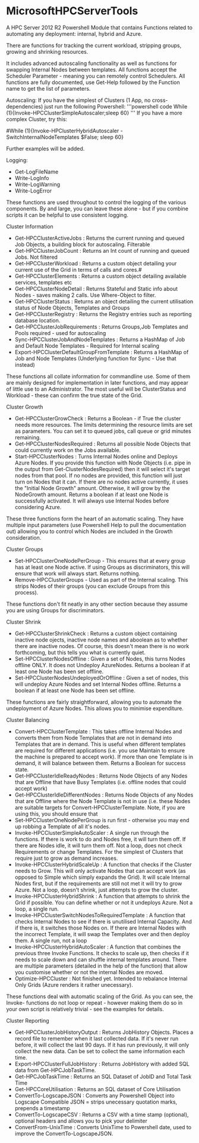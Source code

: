 # MicrosoftHPCServerTools
A HPC Server 2012 R2 Powershell Module that contains Functions related to automating any deployment: internal, hybrid and Azure.

There are functions for tracking the current workload, stripping groups, growing and shrinking resources. 

It includes advanced autoscaling functionality as well as functions for swapping Internal Nodes between templates. All functions accept the Scheduler Parameter - meaning you can remotely control Schedulers. All functions are fully documented, use Get-Help followed by the Function name to get the list of parameters. 

Autoscaling: 
If you have the simplest of Clusters (1 App, no cross-dependencies) just run the following Powershell:
'''powershell
code
While (1){Invoke-HPCClusterSimpleAutoscaler;sleep 60}
'''
If you have a more complex Cluster, try this:

#While (1){Invoke-HPClusterHybridAutoscaler - SwitchInternalNodeTemplates $False; sleep 60}

Further examples will be added. 

Logging:
 - Get-LogFileName
 - Write-LogInfo
 - Write-LogWarning
 - Write-LogError

These functions are used throughout to control the logging of the various components. By and large, you can leave these alone - but if you combine scripts it can be helpful to use consistent logging. 

Cluster Information
  - Get-HPCClusterActiveJobs : Returns the current running and queued Job Objects, a building block for autoscaling. Filterable
  - Get-HPCClusterJobCount : Returns an Int count of running and queued Jobs. Not filtered 
  - Get-HPCClusterWorkload : Returns a custom object detailing your current use of the Grid in terms of calls and cores.#
  - Get-HPCClusterElements : Returns a custom object detailing available services, templates etc
  - Get-HPCClusterNodeDetail : Returns Stateful and Static info about Nodes - saves making 2 calls. Use Where-Object to filter.
  - Get-HPCClusterStatus : Returns an object detailing the current utilisation status of Node Objects, Templates and Groups
  - Get-HPCClusterRegistry : Returns the Registry entries such as reporting database location.
  - Get-HPCClusterJobRequirements : Returns Groups,Job Templates and Pools required - used for autoscaling
  - Sync-HPCClusterJobAndNodeTemplates : Returns a HashMap of Job and Default Node Templates - Required for Internal scaling
  - Export-HPCClusterDefaultGroupFromTemplate : Returns a HashMap of Job and Node Templates (Underlying function for Sync - Use that instead)

These functions all collate information for commandline use. Some of them are mainly designed for implementation in later functions, and may appear of little use to an Administrator. The most useful will be ClusterStatus and Workload - these can confirm the true state of the Grid.

Cluster Growth
  - Get-HPCClusterGrowCheck : Returns a Boolean - if True the cluster needs more resources. The limits determining the resource limits are set as parameters. You can set it to queued jobs, call queue or grid minutes remaining. 
  - Get-HPCClusterNodesRequired : Returns all possible Node Objects that could currently work on the Jobs available.
  - Start-HPCClusterNodes : Turns Internal Nodes online and Deploys Azure Nodes. If you provide this function with Node Objects (i.e. pipe in the output from Get-ClusterNodesRequired) then it will select it's target nodes from that pool. If no nodes are provided, this function will just turn on Nodes that it can. If there are no nodes active currently, it uses the "Initial Node Growth" amount. Otherwise, it will grow by the NodeGrowth amount. Returns a boolean if at least one Node is successfully activated. It will always use Internal Nodes before considering Azure. 

These three functions form the heart of an automatic scaling. They have multiple input parameters (use Powershell Help to pull the documentation out) allowing you to control which Nodes are included in the Growth consideration. 

Cluster Groups
  - Set-HPCClusterOneNodePerGroup - This ensures that at every group has at least one Node active. If using Groups as discriminators, this will ensure that work will always start. Returns nothing.
  - Remove-HPCClusterGroups - Used as part of the Internal scaling. This strips Nodes of their groups (you can exclude Groups from this process). 

These functions don't fit neatly in any other section because they assume you are using Groups for discriminators. 

Cluster Shrink
  - Get-HPCClusterShrinkCheck : Returns a custom object containing inactive node ojects, inactive node names and aboolean as to whether there are inactive nodes. Of course, this doesn't mean there is no work forthcoming, but this tells you what is currently quiet.
  - Set-HPCClusterNodesOffline : Given a set of Nodes, this turns Nodes offline ONLY. It does not Undeploy AzureNodes. Returns a boolean if at least one Node has been set offline.
  - Set-HPCClusterNodesUndeployedOrOffline : Given a set of nodes, this will undeploy Azure Nodes and set Internal Nodes offline. Returns a boolean if at least one Node has been set offline.

These functions are fairly straightforward, allowing you to automate the undeployment of Azure Nodes. This allows you to minimise expenditure. 

Cluster Balancing

  - Convert-HPCClusterTemplate : This takes offline Internal Nodes and converts them from Node Templates that are not in demand into Templates that are in demand. This is useful when different templates are required for different applications (i.e. you use Maintain to ensure the machine is prepared to accept work). If more than one Template is in demand, it will balance between them. Returns a Boolean for success state.
  - Get-HPCClusterIdleReadyNodes : Returns Node Objects of any Nodes that are Offline that have Busy Templates (i.e. offline nodes that could accept work)
  - Get-HPCClusterIdleDifferentNodes : Returns Node Objects of any Nodes that are Offline where the Node Template is not in use (i.e. these Nodes are suitable targets for Convert-HPCClusterTemplate. Note, if you are using this, you should ensure that
  - Set-HPCClusterOneNodePerGroup is run first - otherwise you may end up robbing a Template of all it's nodes. 
  - Invoke-HPCClusterSimpleAutoScaler : A single run through the functions. If there is work to do and Nodes free, it will turn them off. If there are Nodes idle, it will turn them off. Not a loop, does not check Requirements or change Templates. For the simplest of Clusters that require just to grow as demand increases.
  - Invoke-HPCClusterHybridScaleUp : A function that checks if the Cluster needs to Grow. This will only activate Nodes that can accept work (as opposed to Simple which simply expands the Grid). It will scale Internal Nodes first, but if the requirements are still not met it will try to grow Azure. Not a loop, doesn't shrink, just attempts to grow the cluster.
  - Invoke-HPCClusterHybridShrink : A function that attempts to shrink the Grid if possible. You can define whether or not it undeploys Azure. Not a loop, a single run.
  - Invoke-HPCClusterSwitchNodesToRequiredTemplate : A function that checks Internal Nodes to see if there is unutilised Internal Capacity. And if there is, it switches those Nodes on. If there are Internal Nodes with the incorrect Template, it will swap the Templates over and then deploy them. A single run, not a loop
  - Invoke-HPCClusterHybridAutoScaler : A function that combines the previous three Invoke Functions. It checks to scale up, then checks if it needs to scale down and can shuffle internal templates around. There are multiple parameters (detailed in the help of the function) that allow you customise whether or not the internal Nodes are moved. 
  - Optimize-HPCCluster : Not finished yet. Intended to rebalance Internal Only Grids (Azure renders it rather unecessary). 

These functions deal with automatic scaling of the Grid. As you can see, the Invoke- functions do not loop or repeat - however making them do so in your own script is relatively trivial - see the examples for details. 

Cluster Reporting
  - Get-HPCClusterJobHistoryOutput : Returns JobHistory Objects. Places a record file to remember when it last collected data. If it's never run before, it will collect the last 90 days. If it has run previously, it will only collect the new data. Can be set to collect the same information each time. 
  - Export-HPCClusterFullJobHistory : Returns JobHistory with added SQL data from Get-HPCJobTaskTime. 
  - Get-HPCJobTaskTime : Returns an SQL Dataset of JobID and Total Task Time
  - Get-HPCCoreUtilisation : Returns an SQL dataset of Core Utilisation
  - ConvertTo-LogscapeJSON : Converts any Powershell Object into Logscape Compatible JSON = strips unecessary quotation marks, prepends a timestamp
  - ConvertTo-LogscapeCSV : Returns a CSV with a time stamp (optional),  optional headers and allows you to pick your delimiter
  - ConvertFrom-UnixTime : Converts UnixTime to Powershell date, used to improve the ConvertTo-LogscapeJSON. 
